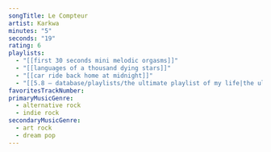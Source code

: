 ```yaml
---
songTitle: Le Compteur
artist: Karkwa
minutes: "5"
seconds: "19"
rating: 6
playlists:
  - "[[first 30 seconds mini melodic orgasms]]"
  - "[[languages of a thousand dying stars]]"
  - "[[car ride back home at midnight]]"
  - "[[5.8 — database/playlists/the ultimate playlist of my life|the ultimate playlist of my life]]"
favoritesTrackNumber:
primaryMusicGenre:
  - alternative rock
  - indie rock
secondaryMusicGenre:
  - art rock
  - dream pop
---
```

